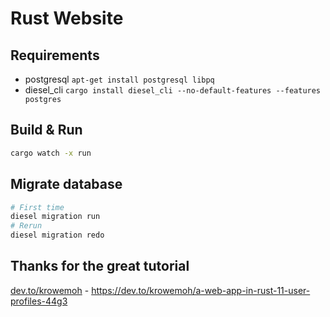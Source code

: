 # Rust Website

## Requirements
- postgresql `apt-get install postgresql libpq`
- diesel_cli `cargo install diesel_cli --no-default-features --features postgres`

## Build & Run
``` bash
cargo watch -x run
```

## Migrate database
``` bash
# First time
diesel migration run
# Rerun
diesel migration redo
```

## Thanks for the great tutorial
[dev.to/krowemoh](https://dev.to/krowemoh) - https://dev.to/krowemoh/a-web-app-in-rust-11-user-profiles-44g3
